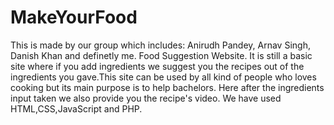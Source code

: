 # MakeYourFood
This is made by our group which includes:
Anirudh Pandey,
Arnav Singh,
Danish Khan and definetly me.
Food Suggestion Website.
It is still a basic site where if you add ingredients we suggest you the recipes out of the ingredients you gave.This site can be used by all kind of people who loves cooking but its main purpose is to help bachelors.
Here after the ingredients input taken we also provide you the recipe's video.
We have used HTML,CSS,JavaScript and PHP.
